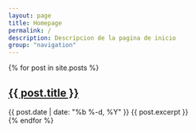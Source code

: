 ```yaml
---
layout: page
title: Homepage
permalink: /
description: Descripcion de la pagina de inicio
group: "navigation"
---
```


<div class="row">
  {% for post in site.posts %}
    <div class="col md-4">
      <h2><a href="{{ post.url }}">{{ post.title }}</a></h2>
      <span class="post-meta">{{ post.date | date: "%b %-d, %Y" }}</span>
      {{ post.excerpt }}
    </div>
  {% endfor %}
</div>